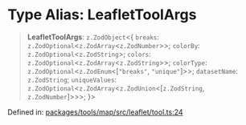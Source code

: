 # Type Alias: LeafletToolArgs

> **LeafletToolArgs**: `z.ZodObject`\<\{ `breaks`: `z.ZodOptional`\<`z.ZodArray`\<`z.ZodNumber`\>\>; `colorBy`: `z.ZodOptional`\<`z.ZodString`\>; `colors`: `z.ZodOptional`\<`z.ZodArray`\<`z.ZodString`\>\>; `colorType`: `z.ZodOptional`\<`z.ZodEnum`\<\[`"breaks"`, `"unique"`\]\>\>; `datasetName`: `z.ZodString`; `uniqueValues`: `z.ZodOptional`\<`z.ZodArray`\<`z.ZodUnion`\<\[`z.ZodString`, `z.ZodNumber`\]\>\>\>; \}\>

Defined in: [packages/tools/map/src/leaflet/tool.ts:24](https://github.com/GeoDaCenter/openassistant/blob/bc4037be52d89829440fcc4aaa1010be73719d16/packages/tools/map/src/leaflet/tool.ts#L24)
